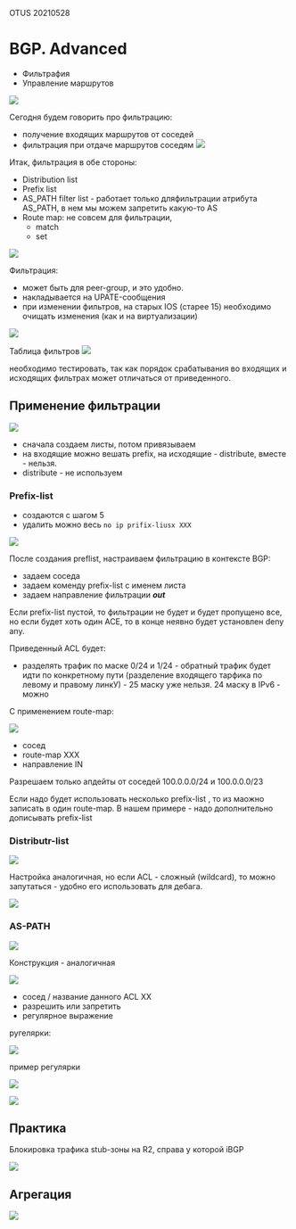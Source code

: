 OTUS 20210528

# BGP. Advanced #

- Фильтрафия
- Управление маршрутов

![](pictures/01.jpg)

Сегодня будем говорить про фильтрацию: 
- получение  входящих маршрутов от соседей
- фильтрация при отдаче маршрутов соседям
![](pictures/02.jpg)

Итак, фильтрация в обе стороны:
- Distribution list
- Prefix list
- AS_PATH filter list - работает только дляфильтрации атрибута AS_PATH, в нем мы можем запретить какую-то AS
- Route map: не совсем для фильтрации, 
   - match
   - set

![](pictures/03.jpg)

Фильтрация:
- может быть для peer-group, и это удобно.
- накладывается на UPATE-сообщения
- при изменении фильтров, на старых IOS (старее 15) необходимо очищать изменения (как и на виртуализации)

![](pictures/04.jpg)

Таблица фильтров
![](pictures/05.jpg)

необходимо тестировать, так как порядок срабатывания во входящих и исходящих фильтрах может отличаться от приведенного.

## Применение фильтрации ##

![](pictures/06.jpg)

- сначала создаем листы, потом привязываем
- на входящие можно вешать prefix, на исходящие - distribute, вместе - нельзя.
- distribute - не используем

### Prefix-list ###
- создаются с шагом 5
- удалить можно весь ```no ip prifix-liusx XXX```

![](pictures/07.jpg)

После создания preflist, настраиваем фильтрацию в контексте BGP:
- задаем соседа
- задаем коменду prefix-list с именем листа
- задаем направление фильтрации ___out___

Если prefix-list пустой, то фильтрации не будет и будет пропущено все, но если будет хоть один ACE, то в конце неявно будет установлен deny any.

Приведенный ACL будет:
- разделять трафик по маске 0/24 и 1/24 - обратный трафик будет идти по конкретному пути (разделение входящего  тарфика по левому и правому линкУ) - 25 маску уже нельзя. 24 маску в IPv6 - можно


С применением route-map:

![](pictures/09.jpg)
 - сосед
 - route-map XXX
 - направление IN

 Разрешаем только апдейты от соседей 100.0.0.0/24 и 100.0.0.0/23

 Если надо будет использовать несколько prefix-list , то из маожно записать в один route-map. В нашем примере - надо дополнительно дописывать prefix-list

 ### Distributr-list ###

![](pictures/10.jpg)

 Настройка аналогичная, но если ACL - сложный (wildcard), то можно запутаться - удобно его использовать для дебага.

![](pictures/11.jpg)


### AS-PATH  ###
![](pictures/12.jpg)

Конструкция - аналогичная

![](pictures/16.jpg)

- сосед / название данного ACL XX
- разрешить или запретить
- регулярное выражение



ругелярки:

![](pictures/13.jpg)

пример регулярки

![](pictures/14.jpg)

![](pictures/15.jpg)

## Практика ##

Блокировка трафика stub-зоны на R2, справа у которой iBGP

![](pictures/18.jpg)

## Агрегация ##

![](pictures/17.jpg)

